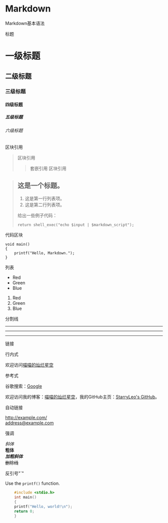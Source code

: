 # Markdown
Markdown基本语法

标题

# 一级标题
## 二级标题
### 三级标题
#### 四级标题
##### 五级标题
###### 六级标题

区块引用

> 区块引用
>> 套嵌引用
区块引用

> ## 这是一个标题。
> 
> 1.   这是第一行列表项。
> 2.   这是第二行列表项。
> 
> 给出一些例子代码：
> 
>     return shell_exec("echo $input | $markdown_script");

代码区块

    void main()
    {
        printf("Hello, Markdown.");
    }

列表

* Red
* Green
* Blue

1. Red
2. Green
3. Blue

分割线

***
---
___

链接

行内式

欢迎访问[喵喵的灿烂星空](https://starrycat.me "一个窝")

参考式

谷歌搜索：[Google][00]

欢迎访问我的博客：[喵喵的灿烂星空]，我的GitHub主页：[StarryLeo's GitHub]。

[00]: https://www.google.com
[喵喵的灿烂星空]: https://starrycat.me "一个窝"
[StarryLeo's GitHub]: https://github.com/StarryLeo

自动链接

<http://example.com/>  
<address@example.com>

强调

*斜体*  
**粗体**  
***加粗斜体***  
~~删除线~~

反引号"`"

Use the `printf()` function.
``` c
    #include <stdio.h>
    int main()
    {
    printf("Hello, world!\n");
    return 0;
    }
```

